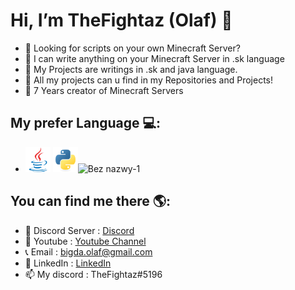 #  Hi, I’m TheFightaz (Olaf) 👋
- 👀 Looking for scripts on your own Minecraft Server?
- 🌱 I can write anything on your Minecraft Server in .sk language
- 🧬 My Projects are writings in .sk and java language.
- 🧨 All my projects can u find in my Repositories and Projects!
- 🔰 7 Years creator of Minecraft Servers


## My prefer Language 💻:
- <img src="https://raw.githubusercontent.com/devicons/devicon/master/icons/java/java-original.svg" width="40" height="40" style="max-width: 100%;"> <img src="https://raw.githubusercontent.com/devicons/devicon/master/icons/python/python-original.svg" width="40" height="40" style="max-width: 100%;">![Bez nazwy-1](https://user-images.githubusercontent.com/83822200/148269731-24f107cf-27bd-451e-98c9-fe9451c6b94b.png)


## You can find me there 🌎:
- 🔮 Discord Server : <a href="https://discord.gg/kVej5SKDMF">Discord</a>
- 🎥 Youtube : <a href="https://www.youtube.com/channel/UCwLi3PgldG2kq3NVZz88JUQ">Youtube Channel</a>
- 📞 Email : bigda.olaf@gmail.com
- 🔔 LinkedIn : <a href=https://www.linkedin.com/in/olaf-bigda-086103222/> LinkedIn</a>
- 📫 My discord : TheFightaz#5196
<!---
--->
